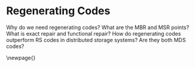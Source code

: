 # Regenerating Codes

Why do we need regenerating codes? What are the MBR and MSR points? What is exact repair and functional repair? How do regenerating codes outperform RS codes in distributed storage systems? Are they both MDS codes?

\newpage{}
